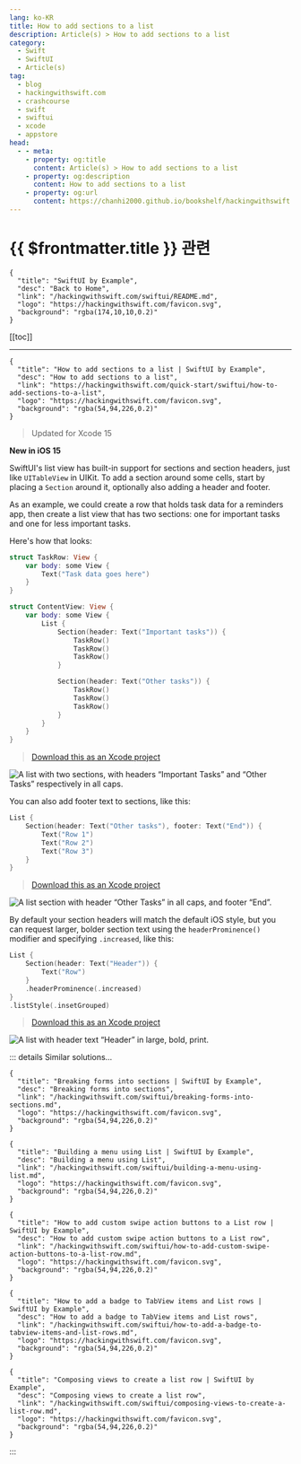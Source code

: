 ```yaml
---
lang: ko-KR
title: How to add sections to a list
description: Article(s) > How to add sections to a list
category:
  - Swift
  - SwiftUI
  - Article(s)
tag: 
  - blog
  - hackingwithswift.com
  - crashcourse
  - swift
  - swiftui
  - xcode
  - appstore
head:
  - - meta:
    - property: og:title
      content: Article(s) > How to add sections to a list
    - property: og:description
      content: How to add sections to a list
    - property: og:url
      content: https://chanhi2000.github.io/bookshelf/hackingwithswift.com/swiftui/how-to-add-sections-to-a-list.html
---
```


# {{ $frontmatter.title }} 관련

```component VPCard
{
  "title": "SwiftUI by Example",
  "desc": "Back to Home",
  "link": "/hackingwithswift.com/swiftui/README.md",
  "logo": "https://hackingwithswift.com/favicon.svg",
  "background": "rgba(174,10,10,0.2)"
}
```

[[toc]]

---

```component VPCard
{
  "title": "How to add sections to a list | SwiftUI by Example",
  "desc": "How to add sections to a list",
  "link": "https://hackingwithswift.com/quick-start/swiftui/how-to-add-sections-to-a-list",
  "logo": "https://hackingwithswift.com/favicon.svg",
  "background": "rgba(54,94,226,0.2)"
}
```

> Updated for Xcode 15

**New in iOS 15**

SwiftUI's list view has built-in support for sections and section headers, just like `UITableView` in UIKit. To add a section around some cells, start by placing a `Section` around it, optionally also adding a header and footer.

As an example, we could create a row that holds task data for a reminders app, then create a list view that has two sections: one for important tasks and one for less important tasks.

Here's how that looks:

```swift
struct TaskRow: View {
    var body: some View {
        Text("Task data goes here")
    }
}

struct ContentView: View {
    var body: some View {
        List {
            Section(header: Text("Important tasks")) {
                TaskRow()
                TaskRow()
                TaskRow()
            }

            Section(header: Text("Other tasks")) {
                TaskRow()
                TaskRow()
                TaskRow()
            }
        }
    }
}
```

> [<FontIcon icon="fas fa-file-zipper"/>Download this as an Xcode project](https://hackingwithswift.com/files/projects/swiftui/how-to-add-sections-to-a-list-1.zip)

![A list with two sections, with headers “Important Tasks” and “Other Tasks” respectively in all caps.](https://hackingwithswift.com/img/books/quick-start/swiftui/how-to-add-sections-to-a-list-1@2x.png)

You can also add footer text to sections, like this:

```swift
List {
    Section(header: Text("Other tasks"), footer: Text("End")) {
        Text("Row 1")
        Text("Row 2")
        Text("Row 3")
    }
}
```

> [<FontIcon icon="fas fa-file-zipper"/>Download this as an Xcode project](https://hackingwithswift.com/files/projects/swiftui/how-to-add-sections-to-a-list-2.zip)

![A list section with header “Other Tasks” in all caps, and footer “End”.](https://hackingwithswift.com/img/books/quick-start/swiftui/how-to-add-sections-to-a-list-2@2x.png)

By default your section headers will match the default iOS style, but you can request larger, bolder section text using the `headerProminence()` modifier and specifying `.increased`, like this:

```swift
List {
    Section(header: Text("Header")) {
        Text("Row")
    }
    .headerProminence(.increased)
}
.listStyle(.insetGrouped)
```

> [<FontIcon icon="fas fa-file-zipper"/>Download this as an Xcode project](https://hackingwithswift.com/files/projects/swiftui/how-to-add-sections-to-a-list-3.zip)

![A list with header text “Header” in large, bold, print.](https://hackingwithswift.com/img/books/quick-start/swiftui/how-to-add-sections-to-a-list-3@2x.png)

::: details Similar solutions…

```component VPCard
{
  "title": "Breaking forms into sections | SwiftUI by Example",
  "desc": "Breaking forms into sections",
  "link": "/hackingwithswift.com/swiftui/breaking-forms-into-sections.md",
  "logo": "https://hackingwithswift.com/favicon.svg",
  "background": "rgba(54,94,226,0.2)"
}
```

```component VPCard
{
  "title": "Building a menu using List | SwiftUI by Example",
  "desc": "Building a menu using List",
  "link": "/hackingwithswift.com/swiftui/building-a-menu-using-list.md",
  "logo": "https://hackingwithswift.com/favicon.svg",
  "background": "rgba(54,94,226,0.2)"
}
```

```component VPCard
{
  "title": "How to add custom swipe action buttons to a List row | SwiftUI by Example",
  "desc": "How to add custom swipe action buttons to a List row",
  "link": "/hackingwithswift.com/swiftui/how-to-add-custom-swipe-action-buttons-to-a-list-row.md",
  "logo": "https://hackingwithswift.com/favicon.svg",
  "background": "rgba(54,94,226,0.2)"
}
```

```component VPCard
{
  "title": "How to add a badge to TabView items and List rows | SwiftUI by Example",
  "desc": "How to add a badge to TabView items and List rows",
  "link": "/hackingwithswift.com/swiftui/how-to-add-a-badge-to-tabview-items-and-list-rows.md",
  "logo": "https://hackingwithswift.com/favicon.svg",
  "background": "rgba(54,94,226,0.2)"
}
```

```component VPCard
{
  "title": "Composing views to create a list row | SwiftUI by Example",
  "desc": "Composing views to create a list row",
  "link": "/hackingwithswift.com/swiftui/composing-views-to-create-a-list-row.md",
  "logo": "https://hackingwithswift.com/favicon.svg",
  "background": "rgba(54,94,226,0.2)"
}
```

:::

